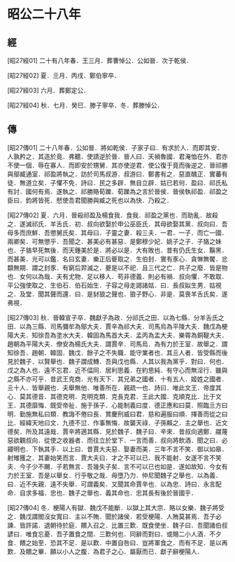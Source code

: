 # 昭公二十八年

## 經 <a name="10Zhao27Jing"></a>

<a name="10Zhao27Jing01">[昭27經01]</a> 二十有八年春．王三月．葬曹悼公．公如晉．次于乾侯．

<a name="10Zhao27Jing02">[昭27經02]</a> 夏．亖月．丙戌．鄭伯寧卒．

<a name="10Zhao27Jing03">[昭27經03]</a> 六月．葬鄭定公．

<a name="10Zhao27Jing04">[昭27經04]</a> 秋．七月．癸巳．滕子寧卒．冬．葬滕悼公．

## 傳 <a name="10Zhao27Zhuan"></a>

<a name="10Zhao27Zhuan01">[昭27傳01]</a> 二十八年春．公如晉．將如乾侯．子家子曰．有求於人．而即其安．人孰矜之．其造於竟．弗聽．使請逆於晉．晉人曰．天禍魯國．君淹恤在外．君亦不使一個．辱在寡人．而即安於甥舅．其亦使逆君．使公復于竟而後逆之．晉祁勝與鄔臧通室．祁盈將執之．訪於司馬叔游．叔游曰．鄭書有之．惡直醜正．實蕃有徒．無道立矣．子懼不免．詩曰．民之多辟．無自立辟．姑已若何．盈曰．祁氏私有討．國何有焉．遂執之．祁勝賂荀躒．荀躒為之言於晉侯．晉侯執祁盈．祁盈之臣曰．鈞將皆死．憖使吾君聞勝與臧之死也以為快．乃殺之．

<a name="10Zhao27Zhuan02">[昭27傳02]</a> 夏．六月．晉殺祁盈及楊食我．食我．祁盈之黨也．而助亂．故殺之．遂滅祁氏．羊舌氏．初．叔向欲娶於申公巫臣氏．其母欲娶其黨．叔向曰．吾母多而庶鮮．吾懲舅氏矣．其母曰．子靈之妻．殺三夫．一君．一子．而亡一國．兩卿矣．可無懲乎．吾聞之．甚美必有甚惡．是鄭穆少妃．姚子之子．子貉之妹也．子貉早死無後．而天鍾美於是．將必以是．大有敗也．昔有仍氏生女．黰黑．而甚美．光可以鑑．名曰玄妻．樂正后夔取之．生伯封．實有豕心．貪惏無饜．忿纇無期．謂之封豕．有窮后羿滅之．夔是以不祀．且三代之亡．共子之廢．皆是物也．女何以為哉．夫有尤物．足以移人．苟非德義．則必有禍．叔向懼．不敢取．平公強使取之．生伯石．伯石始生．子容之母走謁諸姑．曰．長叔姒生男．姑視之．及堂．聞其聲而還．曰．是豺狼之聲也．狼子野心．非是．莫喪羊舌氏矣．遂弗視．

<a name="10Zhao27Zhuan03">[昭27傳03]</a> 秋．晉韓宣子卒．魏獻子為政．分祁氏之田．以為七縣．分羊舌氏之田．以為三縣．司馬彌牟為鄔大夫．賈辛為祁大夫．司馬烏為平陵大夫．魏戊為梗陽大夫．知徐吾為塗水大夫．韓固為馬首大夫．孟丙為盂大夫．樂霄為銅鞮大夫．趙朝為平陽大夫．僚安為楊氏大夫．謂賈辛．司馬烏．為有力於王室．故舉之．謂知徐吾．趙朝．韓固．魏戊．餘子之不失職．能守業者也．其亖人者．皆受縣而後見於魏子．以賢舉也．魏子謂成鱄．吾與戊也縣．人其以我為黨乎．對曰．何也．戊之為人也．遠不忘君．近不偪同．居利思義．在約思純．有守心而無淫行．雖與之縣不亦可乎．昔武王克商．光有天下．其兄弟之國者．十有五人．姬姓之國者．亖十人．皆舉親也．夫舉無他．唯善所在．親疏一也．詩曰．唯此文王．帝度其心．莫其德音．其德克明．克明克類．克長克君．王此大國．克順克比．比于文王．其德靡悔．既受帝祉．施于孫子．心能制義曰度．德正應和曰莫．照臨亖方曰明．勤施無私曰類．教誨不倦曰長．賞慶刑威曰君．慈和遍服曰順．擇善而從之曰比．經緯天地曰文．九德不愆．作事無悔．故襲天祿．子孫賴之．主之舉也．近文德矣．所及其遠哉．賈辛將適其縣．見於魏子．魏子曰．辛來．昔叔向適鄭．鬷蔑惡欲觀叔向．從使之收器者．而往立於堂下．一言而善．叔向將飲酒．聞之曰．必鬷明也．下執其手．以上曰．昔賈大夫惡．娶妻而美．三年不言不笑．御以如皋．射雉獲之．其妻始笑而言．賈大夫曰．才之不可以已．我不能射．女遂不言不笑夫．今子少不颺．子若無言．吾幾失子矣．言不可以已也如是．遂如故知．今女有力於王室．吾是以舉女．行乎敬之哉．毋墮乃力．仲尼聞魏子之舉也．以為義．曰．近不失親．遠不失舉．可謂義矣．又聞其命賈辛也．以為忠．詩曰．永言配命．自求多福．忠也．魏子之舉也．義其命也．忠其長有後於晉國乎．

<a name="10Zhao27Zhuan04">[昭27傳04]</a> 冬．梗陽人有獄．魏戊不能斷．以獄上其大宗．賂以女樂．魏子將受之．魏戊謂閻沒女寬曰．主以不賄．聞於諸侯．若受梗陽．人賄莫甚焉．吾子必諫．皆許諾．退朝待於庭．饋入召之．比置三歎．既食使坐．魏子曰．吾聞諸伯叔諺曰．唯食忘憂．吾子置食之間．三歎何也．同辭而對曰．或賜二小人酒．不夕食．饋之始至．恐其不足．是以歎．中置自咎曰．豈將軍食之．而有不足．是以再歎．及饋之畢．願以小人之腹．為君子之心．屬厭而已．獻子辭梗陽人．

